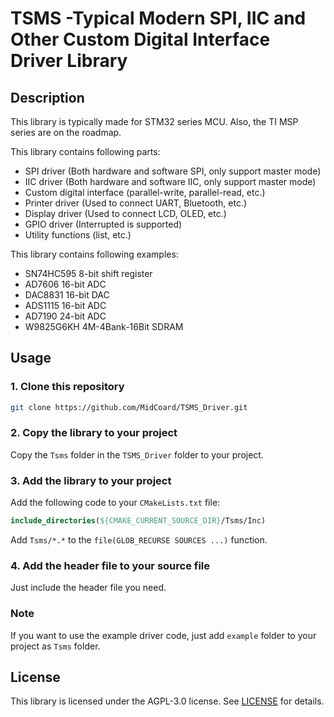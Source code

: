 # TSMS -Typical Modern SPI, IIC and Other Custom Digital Interface Driver Library

## Description

This library is typically made for STM32 series MCU. Also, the TI MSP series are on the roadmap.

This library contains following parts:

- SPI driver (Both hardware and software SPI, only support master mode)
- IIC driver (Both hardware and software IIC, only support master mode)
- Custom digital interface (parallel-write, parallel-read, etc.)
- Printer driver (Used to connect UART, Bluetooth, etc.)
- Display driver (Used to connect LCD, OLED, etc.)
- GPIO driver (Interrupted is supported)
- Utility functions (list, etc.)

This library contains following examples:

- SN74HC595 8-bit shift register
- AD7606 16-bit ADC
- DAC8831 16-bit DAC
- ADS1115 16-bit ADC
- AD7190 24-bit ADC
- W9825G6KH 4M-4Bank-16Bit SDRAM

## Usage

### 1. Clone this repository

```bash
git clone https://github.com/MidCoard/TSMS_Driver.git
```

### 2. Copy the library to your project

Copy the `Tsms` folder in the `TSMS_Driver` folder to your project.

### 3. Add the library to your project

Add the following code to your `CMakeLists.txt` file:

```cmake
include_directories(${CMAKE_CURRENT_SOURCE_DIR}/Tsms/Inc)
```
Add `Tsms/*.*` to the `file(GLOB_RECURSE SOURCES ...)` function.

### 4. Add the header file to your source file

Just include the header file you need.

### Note

If you want to use the example driver code, just add `example` folder to your project as `Tsms` folder.


## License
This library is licensed under the AGPL-3.0 license. See [LICENSE](LICENSE) for details.